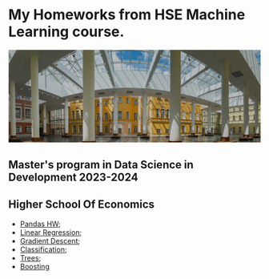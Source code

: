 # My Homeworks from HSE Machine Learning course.

![HSE](HSE.png)



## Master's program in Data Science in Development 2023-2024
## Higher School Of Economics

* [Pandas HW](homework-practice-01-pandas-Лапова.ipynb);
* [Linear Regression](homework-practice-02-linregr-Лапова.ipynb);
* [Gradient Descent](homework-practice-03-gd-Лапова.ipynb);
* [Classification](homework-practice-04-linclass-LapovaJulia.ipynb);
* [Trees](homework-practice-05-trees-LapovaJulia.ipynb);
* [Boosting](homework-practice-06-boosting-Lapova.ipynb) 
